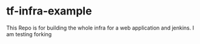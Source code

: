 # tf-infra-example
This Repo is for building the whole infra for a web application and jenkins.
I am testing forking
